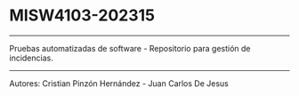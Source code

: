 # MISW4103-202315

***

Pruebas automatizadas de software - Repositorio para gestión de incidencias.


***


Autores: Cristian Pinzón Hernández - Juan Carlos De Jesus
